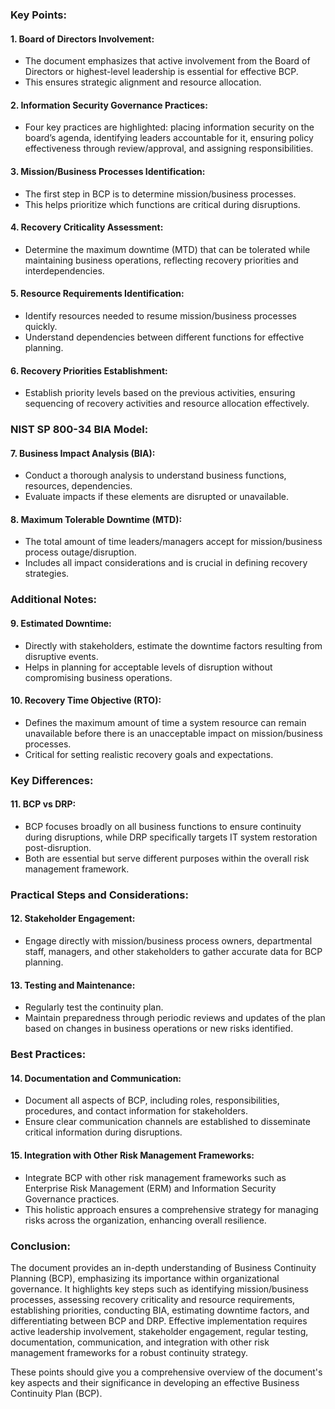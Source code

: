 

### Key Points:

#### 1. **Board of Directors Involvement:**
   - The document emphasizes that active involvement from the Board of Directors or highest-level leadership is essential for effective BCP.
   - This ensures strategic alignment and resource allocation.

#### 2. **Information Security Governance Practices:**
   - Four key practices are highlighted: placing information security on the board’s agenda, identifying leaders accountable for it, ensuring policy effectiveness through review/approval, and assigning responsibilities.

#### 3. **Mission/Business Processes Identification:**
   - The first step in BCP is to determine mission/business processes.
   - This helps prioritize which functions are critical during disruptions.

#### 4. **Recovery Criticality Assessment:**
   - Determine the maximum downtime (MTD) that can be tolerated while maintaining business operations, reflecting recovery priorities and interdependencies.

#### 5. **Resource Requirements Identification:**
   - Identify resources needed to resume mission/business processes quickly.
   - Understand dependencies between different functions for effective planning.

#### 6. **Recovery Priorities Establishment:**
   - Establish priority levels based on the previous activities, ensuring sequencing of recovery activities and resource allocation effectively.

### NIST SP 800-34 BIA Model:

#### 7. **Business Impact Analysis (BIA):**
   - Conduct a thorough analysis to understand business functions, resources, dependencies.
   - Evaluate impacts if these elements are disrupted or unavailable.

#### 8. **Maximum Tolerable Downtime (MTD):**
   - The total amount of time leaders/managers accept for mission/business process outage/disruption.
   - Includes all impact considerations and is crucial in defining recovery strategies.

### Additional Notes:

#### 9. **Estimated Downtime:**
   - Directly with stakeholders, estimate the downtime factors resulting from disruptive events.
   - Helps in planning for acceptable levels of disruption without compromising business operations.

#### 10. **Recovery Time Objective (RTO):**
   - Defines the maximum amount of time a system resource can remain unavailable before there is an unacceptable impact on mission/business processes.
   - Critical for setting realistic recovery goals and expectations.

### Key Differences:

#### 11. **BCP vs DRP:**
   - BCP focuses broadly on all business functions to ensure continuity during disruptions, while DRP specifically targets IT system restoration post-disruption.
   - Both are essential but serve different purposes within the overall risk management framework.

### Practical Steps and Considerations:

#### 12. **Stakeholder Engagement:**
   - Engage directly with mission/business process owners, departmental staff, managers, and other stakeholders to gather accurate data for BCP planning.

#### 13. **Testing and Maintenance:**
   - Regularly test the continuity plan.
   - Maintain preparedness through periodic reviews and updates of the plan based on changes in business operations or new risks identified.

### Best Practices:

#### 14. **Documentation and Communication:**
   - Document all aspects of BCP, including roles, responsibilities, procedures, and contact information for stakeholders.
   - Ensure clear communication channels are established to disseminate critical information during disruptions.

#### 15. **Integration with Other Risk Management Frameworks:**
   - Integrate BCP with other risk management frameworks such as Enterprise Risk Management (ERM) and Information Security Governance practices.
   - This holistic approach ensures a comprehensive strategy for managing risks across the organization, enhancing overall resilience.

### Conclusion:
The document provides an in-depth understanding of Business Continuity Planning (BCP), emphasizing its importance within organizational governance. It highlights key steps such as identifying mission/business processes, assessing recovery criticality and resource requirements, establishing priorities, conducting BIA, estimating downtime factors, and differentiating between BCP and DRP. Effective implementation requires active leadership involvement, stakeholder engagement, regular testing, documentation, communication, and integration with other risk management frameworks for a robust continuity strategy.

These points should give you a comprehensive overview of the document's key aspects and their significance in developing an effective Business Continuity Plan (BCP).